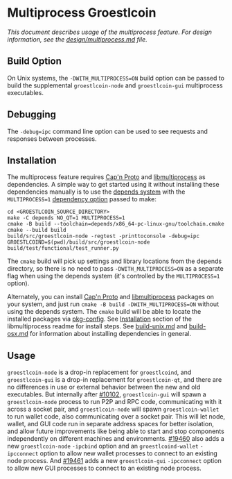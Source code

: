 # Multiprocess Groestlcoin

_This document describes usage of the multiprocess feature. For design information, see the [design/multiprocess.md](design/multiprocess.md) file._

## Build Option

On Unix systems, the `-DWITH_MULTIPROCESS=ON` build option can be passed to build the supplemental `groestlcoin-node` and `groestlcoin-gui` multiprocess executables.

## Debugging

The `-debug=ipc` command line option can be used to see requests and responses between processes.

## Installation

The multiprocess feature requires [Cap'n Proto](https://capnproto.org/) and [libmultiprocess](https://github.com/chaincodelabs/libmultiprocess) as dependencies. A simple way to get started using it without installing these dependencies manually is to use the [depends system](../depends) with the `MULTIPROCESS=1` [dependency option](../depends#dependency-options) passed to make:

```
cd <GROESTLCOIN_SOURCE_DIRECTORY>
make -C depends NO_QT=1 MULTIPROCESS=1
cmake -B build --toolchain=depends/x86_64-pc-linux-gnu/toolchain.cmake
cmake --build build
build/src/groestlcoin-node -regtest -printtoconsole -debug=ipc
GROESTLCOIND=$(pwd)/build/src/groestlcoin-node build/test/functional/test_runner.py
```

The `cmake` build will pick up settings and library locations from the depends directory, so there is no need to pass `-DWITH_MULTIPROCESS=ON` as a separate flag when using the depends system (it's controlled by the `MULTIPROCESS=1` option).

Alternately, you can install [Cap'n Proto](https://capnproto.org/) and [libmultiprocess](https://github.com/chaincodelabs/libmultiprocess) packages on your system, and just run `cmake -B build -DWITH_MULTIPROCESS=ON` without using the depends system. The `cmake` build will be able to locate the installed packages via [pkg-config](https://www.freedesktop.org/wiki/Software/pkg-config/). See [Installation](https://github.com/chaincodelabs/libmultiprocess/blob/master/doc/install.md) section of the libmultiprocess readme for install steps. See [build-unix.md](build-unix.md) and [build-osx.md](build-osx.md) for information about installing dependencies in general.

## Usage

`groestlcoin-node` is a drop-in replacement for `groestlcoind`, and `groestlcoin-gui` is a drop-in replacement for `groestlcoin-qt`, and there are no differences in use or external behavior between the new and old executables. But internally after [#10102](https://github.com/bitcoin/bitcoin/pull/10102), `groestlcoin-gui` will spawn a `groestlcoin-node` process to run P2P and RPC code, communicating with it across a socket pair, and `groestlcoin-node` will spawn `groestlcoin-wallet` to run wallet code, also communicating over a socket pair. This will let node, wallet, and GUI code run in separate address spaces for better isolation, and allow future improvements like being able to start and stop components independently on different machines and environments.
[#19460](https://github.com/bitcoin/bitcoin/pull/19460) also adds a new `groestlcoin-node` `-ipcbind` option and an `groestlcoind-wallet` `-ipcconnect` option to allow new wallet processes to connect to an existing node process.
And [#19461](https://github.com/bitcoin/bitcoin/pull/19461) adds a new `groestlcoin-gui` `-ipcconnect` option to allow new GUI processes to connect to an existing node process.
